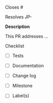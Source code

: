 <!-- These comments are hidden when you submit the PR,
so you do not need to remove them!

**Note: If this PR closes a JIRA ticket, make sure the title
starts with the JIRA issue number, for example
JP-123: <Fix a bug>
**
-->

Closes #

Resolves JP-

**Description**

This PR addresses ...


Checklist
- [ ] Tests

- [ ] Documentation

- [ ] Change log

- [ ] Milestone

- [ ] Label(s)
